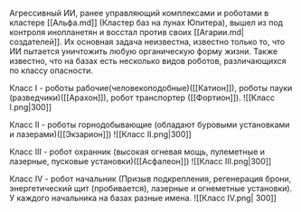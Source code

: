 Агрессивный ИИ, ранее управляющий комплексами и роботами в кластере [[Альфа.md]] (Кластер баз на лунах Юпитера), вышел из под контроля инопланетян и восстал против своих [[Агарии.md|создателей]]. Их основная задача неизвестна, известно только то, что ИИ пытается уничтожить любую органическую форму жизни. Также известно, что на базах есть несколько видов роботов, различающихся по классу опасности.

Класс I - роботы рабочие(человекоподобные)([[Катион]]), роботы пауки (разведчики)([[Арахон]]), робот транспортер ([[Фортион]]).
![[Класс I.png|300]]

Класс II - роботы горнодобывающие (обладают буровыми установками и лазерами)([[Экзарион]])
![[Класс II.png|300]]

Класс III - робот охранник (высокая огневая мощь, пулеметные и лазерные, пусковые установки)([[Асфалеон]])
![[Класс III.png|300]]

Класс IV - робот начальник (Призыв подкрепления, регенерация брони, энергетический щит (пробивается), лазерные и огнеметные установки). У каждого начальника на базах разные имена.
![[Класс IV.png| 300]]